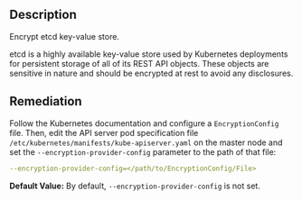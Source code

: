 ## Description

Encrypt etcd key-value store.

etcd is a highly available key-value store used by Kubernetes deployments for persistent storage of all of its REST API objects. These objects are sensitive in nature and should be encrypted at rest to avoid any disclosures.

## Remediation

Follow the Kubernetes documentation and configure a `EncryptionConfig` file. Then, edit the API server pod specification file `/etc/kubernetes/manifests/kube-apiserver.yaml` on the master node and set the `--encryption-provider-config` parameter to the path of that file:

```yaml
--encryption-provider-config=</path/to/EncryptionConfig/File>
```

**Default Value:** By default, `--encryption-provider-config` is not set.